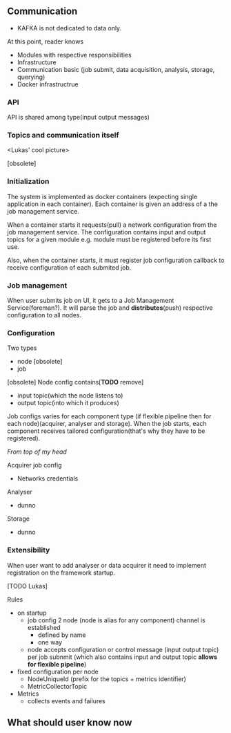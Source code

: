 ## Communication

- KAFKA is not dedicated to data only.

At this point, reader knows

- Modules with respective responsibilities
- Infrastructure
- Communication basic (job submit, data acquisition, analysis, storage, querying)
- Docker infrastructrue

### API

API is shared among type(input output messages)

### Topics and communication itself

<Lukas' cool picture>


[obsolete]
### Initialization

The system is implemented as docker containers (expecting single application in each container). Each container is given an address of a the job management service.

When a container starts it requests(pull) a network configuration from the job management service. The configuration contains input and output topics for a given module e.g. module must be registered before its first use. 

Also, when the container starts, it must register job configuration callback to receive configuration of each submited job.

### Job management

When user submits job on UI, it gets to a Job Management Service(foreman?). It will parse the job and **distributes**(push) respective configuration to all nodes.

### Configuration

Two types
- node [obsolete]
- job

[obsolete]
Node config contains[**TODO** remove]
- input topic(which the node listens to)
- output topic(into which it produces)


Job configs varies for each component type (if flexible pipeline then for each node)(acquirer, analyser and storage). When the job starts, each component receives tailored configuration(that's why they have to be registered).

*From top of my head*

Acquirer job config
- Networks credentials

Analyser
- dunno 

Storage
- dunno

### Extensibility

When user want to add analyser or data acquirer it need to implement registration on the framework startup.


[TODO Lukas]

Rules

- on startup
  - job config 2 node (node is alias for any component) channel is established
    - defined by name 
    - one way
  - node accepts configuration or control message (input output topic) per job subnmit (which also contains input and output topic **allows for flexible pipeline**)
- fixed configuration per node
  - NodeUniqueId (prefix for the topics + metrics identifier)
  - MetricCollectorTopic
- Metrics
  - collects events and failures


What should user know now
- 